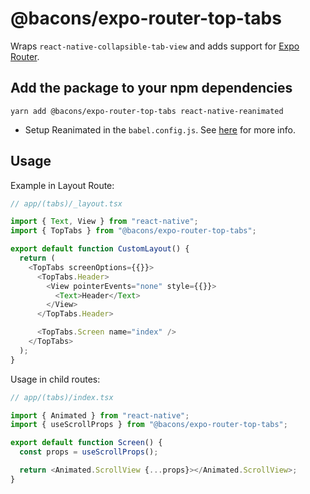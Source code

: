 # @bacons/expo-router-top-tabs

Wraps `react-native-collapsible-tab-view` and adds support for [Expo Router](https://expo.github.io/router/docs).

## Add the package to your npm dependencies

```
yarn add @bacons/expo-router-top-tabs react-native-reanimated
```

- Setup Reanimated in the `babel.config.js`. See [here](https://docs.swmansion.com/react-native-reanimated/docs/reanimated-babel-plugin/plugin-options/) for more info.

## Usage

Example in Layout Route:

```js
// app/(tabs)/_layout.tsx

import { Text, View } from "react-native";
import { TopTabs } from "@bacons/expo-router-top-tabs";

export default function CustomLayout() {
  return (
    <TopTabs screenOptions={{}}>
      <TopTabs.Header>
        <View pointerEvents="none" style={{}}>
          <Text>Header</Text>
        </View>
      </TopTabs.Header>

      <TopTabs.Screen name="index" />
    </TopTabs>
  );
}
```

Usage in child routes:

```js
// app/(tabs)/index.tsx

import { Animated } from "react-native";
import { useScrollProps } from "@bacons/expo-router-top-tabs";

export default function Screen() {
  const props = useScrollProps();

  return <Animated.ScrollView {...props}></Animated.ScrollView>;
}
```
